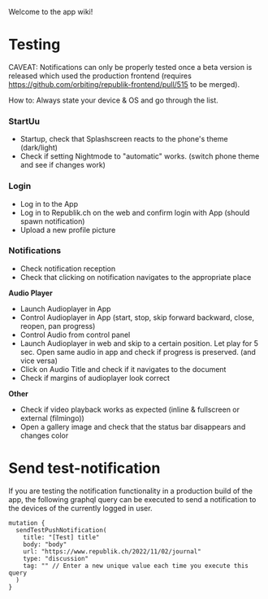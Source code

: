 Welcome to the app wiki!

# Testing 
CAVEAT: Notifications can only be properly tested once a beta version is released which used the production frontend (requires https://github.com/orbiting/republik-frontend/pull/515 to be merged).

How to: Always state your device & OS and go through the list.

### StartUu
* Startup, check that Splashscreen reacts to the phone's theme (dark/light)
* Check if setting Nightmode to "automatic" works. (switch phone theme and see if changes work)

### Login
* Log in to the App
* Log in to Republik.ch on the web and confirm login with App (should spawn notification)
* Upload a new profile picture

### Notifications
* Check notification reception
* Check that clicking on notification navigates to the appropriate place

**Audio Player**
* Launch Audioplayer in App
* Control Audioplayer in App (start, stop, skip forward backward, close, reopen, pan progress)
* Control Audio from control panel
* Launch Audioplayer in web and skip to a certain position. Let play for 5 sec. Open same audio in app and check if progress is preserved. (and vice versa)
* Click on Audio Title and check if it navigates to the document
* Check if margins of audioplayer look correct

**Other**
* Check if video playback works as expected (inline & fullscreen or external (filmingo))
* Open a gallery image and check that the status bar disappears and changes color

# Send test-notification

If you are testing the notification functionality in a production build of the app, the following graphql query can be executed to send a notification to the devices of the currently logged in user.

```gql
mutation {
  sendTestPushNotification(
    title: "[Test] title"
    body: "body"
    url: "https://www.republik.ch/2022/11/02/journal"
    type: "discussion"
    tag: "" // Enter a new unique value each time you execute this query
  )
}
```
